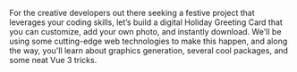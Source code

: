 For the creative developers out there seeking a festive project that leverages your coding skills, let’s build a digital Holiday Greeting Card that you can customize, add your own photo, and instantly download. We'll be using some cutting-edge web technologies to make this happen, and along the way, you'll learn about graphics generation, several cool packages, and some neat Vue 3 tricks.